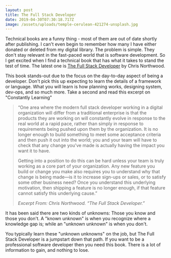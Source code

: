 ```yaml
---
layout: post
title: The Full Stack Developer
date: 2019-04-30T07:30:18.717Z
image: /assets/uploads/temple-cerulean-421274-unsplash.jpg
---
```

Technical books are a funny thing - most of them are out of date shortly after publishing. I can't even begin to remember how many I have either donated or deleted from my digital library. The problem is simple. They don't stay relevant in the fast-paced world that is software development. So I get excited when I find a technical book that has what it takes to stand the test of time. The latest one is [The Full Stack Developer](https://www.goodreads.com/book/show/41800851-the-full-stack-developer) by Chris Northwood. 

This book stands-out due to the focus on the day-to-day aspect of being a developer. Don't pick this up expecting to learn the details of a framework or language. What you will learn is how planning works, designing system, dev-ops, and so much more. Take a second and read this excerpt on "Constantly Learning"

> “One area where the modern full stack developer working in a digital organization will differ from a traditional enterprise is that the products they are working on will constantly evolve in response to the real world at a rapid pace, rather than simply in response to requirements being pushed upon them by the organization. It is no longer enough to build something to meet some acceptance criteria and then push it out into the world; you and your team will have to check that any change you've made is actually having the impact you want it to have.
>
> Getting into a position to do this can be hard unless your team is truly working as a core part of your organization. Any new feature you build or change you make also requires you to understand why that change is being made—is it to increase sign-ups or sales, or to satisfy some other business need? Once you understand this underlying motivation, then shipping a feature is no longer enough, if that feature cannot satisfy this underlying cause.”
>
> _Excerpt From: Chris Northwood. “The Full Stack Developer.”_

It has been said there are two kinds of unknowns: Those you know and those you don't. A "known unknown" is when you recognize where a knowledge gap is; while an "unknown unknown" is when you don't.

You typically learn these "unknown unknowns" on the job, but The Full Stack Developer is a jumpstart down that path. If you want to be a professional software developer then you need this book. There is a lot of information to gain, and nothing to lose.

